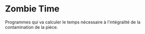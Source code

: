 # Zombie Time
Programmes qui va calculer le temps nécessaire à l'intégralité de la contamination de la pièce.